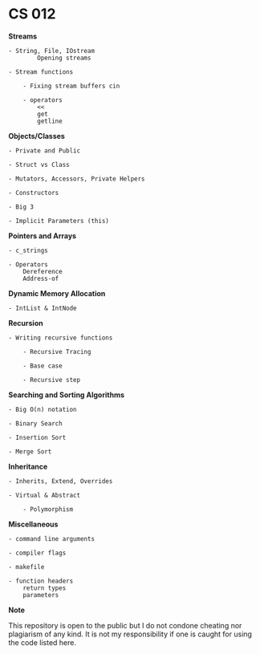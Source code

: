  
CS 012
=================================


**Streams**

	- String, File, IOstream
            Opening streams

	- Stream functions

        - Fixing stream buffers cin

        - operators 
            <<
            get
            getline
       

**Objects/Classes**

	- Private and Public

	- Struct vs Class

    - Mutators, Accessors, Private Helpers

    - Constructors

    - Big 3

    - Implicit Parameters (this)


**Pointers and Arrays**

    - c_strings 

    - Operators 
        Dereference
        Address-of 

	
**Dynamic Memory Allocation**

	- IntList & IntNode


**Recursion** 

	- Writing recursive functions

        - Recursive Tracing

        - Base case

        - Recursive step


**Searching and Sorting Algorithms**

	- Big O(n) notation

	- Binary Search

	- Insertion Sort

	- Merge Sort


**Inheritance**

    - Inherits, Extend, Overrides

	- Virtual & Abstract
	 
        - Polymorphism


**Miscellaneous** 

    - command line arguments

    - compiler flags 

    - makefile

    - function headers
        return types
        parameters

**Note**

This repository is open to the public but I do not condone cheating nor plagiarism of any kind. It is not my responsibility if one is caught for using the code listed here. 

